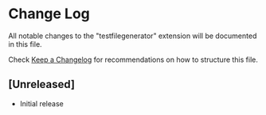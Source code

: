 # Change Log

All notable changes to the "testfilegenerator" extension will be documented in this file.

Check [Keep a Changelog](http://keepachangelog.com/) for recommendations on how to structure this file.

## [Unreleased]

- Initial release
